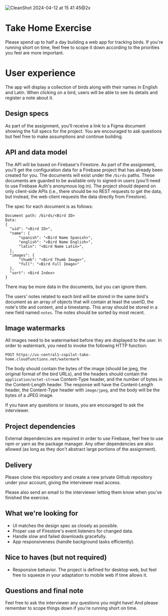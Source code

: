 ![CleanShot 2024-04-12 at 15 41 45@2x](https://github.com/copilotmoney/TakeHomeWeb/assets/4545451/1d56db68-e378-4238-bea5-e8585c107dc0)

# Take Home Exercise

Please spend up to half a day building a web app for tracking birds. If you're running short on time, feel free to scope it down according to the priorities you feel are more important.

# User experience

The app will display a collection of birds along with their names in English and Latin. When clicking on a bird, users will be able to see its details and register a note about it.

## Design specs

As part of the assignment, you'll receive a link to a Figma document showing the full specs for the project. You are encouraged to ask questions but feel free to make assumptions and continue building.

## API and data model

The API will be based on Firebase's Firestore. As part of the assignment, you'll get the configuration data for a Firebase project that has already been created for you. The documents will exist under the `/birds` paths. These documents are guarded to be available only to signed-in users (you'll need to use Firebase Auth's anonymous log in). The project should depend on only client-side APIs (i.e., there should be no REST requests to get the data, but instead, the web client requests the data directly from Firestore).

The spec for each document is as follows:

```
Document path: /birds/<Bird ID>
Data:
{
  "uid": "<Bird ID>",
  "name": {
      "spanish": "<Bird Name Spanish>",
      "english": "<Bird Name English>",
      "latin": "<Bird Name Latin>",
  },
  "images": {
      "thumb": "<Bird Thumb Image>",
      "full": "<Bird Full Image>"
  },
  "sort": <Bird Index>
}
```

There may be more data in the documents, but you can ignore them.

The users' notes related to each bird will be stored in the same bird's document as an array of objects that will contain at least the userID, the note's title and content, and a timestamp. This array should be stored in a new field named `notes`. The notes should be sorted by most recent.

## Image watermarks

All images need to be watermarked before they are displayed to the user. In order to watermark, you need to invoke the following HTTP function:

`POST https://us-central1-copilot-take-home.cloudfunctions.net/watermark`

The body should contain the bytes of the image (should be jpeg, the original format of the bird URLs), and the headers should contain the `application/octet-stream` Content-Type header, and the number of bytes in the Content-Length header. The response will have the Content-Length header, the Content-Type header with `image/jpeg`, and the body will be the bytes of a JPEG image.

If you have any questions or issues, you are encouraged to ask the interviewer.

## Project dependencies

External dependencies are required in order to use Firebase, feel free to use npm or yarn as the package manager. Any other dependencies are also allowed (as long as they don't abstract large portions of the assignment).

## Delivery

Please clone this repository and create a new private Github repository under your account, giving the interviewer read access.

Please also send an email to the interviewer letting them know when you've finished the exercise.

## What we're looking for

* UI matches the design spec as closely as possible.
* Proper use of Firestore's event listeners for changed data.
* Handle slow and failed downloads gracefully.
* App responsiveness (handle background tasks efficiently).

## Nice to haves (but not required)

* Responsive behavior. The project is defined for desktop web, but feel free to squeeze in your adaptation to mobile web if time allows it.

## Questions and final note

Feel free to ask the interviewer any questions you might have! And please remember to scope things down if you're running short on time.
